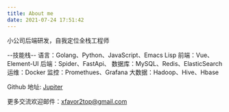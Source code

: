 ```yaml
---
title: About me
date: 2021-07-24 17:51:42
---
```


小公司后端研发，自我定位全栈工程师

--技能栈--
语言：Golang、Python、JavaScript、Emacs Lisp
前端：Vue、Element-UI
后端：Spider、FastApi、
数据库：MySQL、Redis、ElasticSearch
运维：Docker
监控：Promethues、Grafana
大数据：Hadoop、Hive、Hbase


Github 地址: [Jupiter](https://github.com/JupiterXue)

更多交流欢迎邮件：<xfavor2top@gmail.com>
